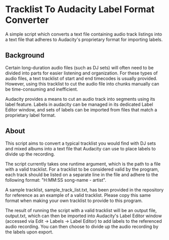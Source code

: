 # Tracklist To Audacity Label Format Converter

A simple script which converts a text file containing audio track listings into a text file that adheres to Audacity's proprietary format for importing labels.

## Background
Certain long-duration audio files (such as DJ sets) will often need to be divided into parts for easier listening and organization. For these types of audio files, a text tracklist of start and end timecodes is usually provided. However, using this tracklist to cut the audio file into chunks manually can be time-consuming and inefficient.

Audacity provides a means to cut an audio track into segments using its label feature. Labels in audacity can be managed in its dedicated Label Editor window, and sets of labels can be imported from files that match a proprietary label format.

## About
This script aims to convert a typical tracklist you would find with DJ sets and mixed albums into a text file that Audacity can use to place labels to divide up the recording.

The script currently takes one runtime argument, which is the path to a file with a valid tracklist. For a tracklist to be considered valid by the program, each track should be listed on a separate line in the file and adhere to the following format: "H:MM:SS song-name - artist".

A sample tracklist, sample_track_list.txt, has been provided in the repository for reference as an example of a valid tracklist. Please copy this same format when making your own tracklist to provide to this program.

The result of running the script with a valid tracklist will be an output file, output.txt, which can then be imported into Audacity's Label Editor window (accessed via Edit -> Labels -> Label Editor) to add labels to the referenced audio recording. You can then choose to divide up the audio recording by the labels upon export.
